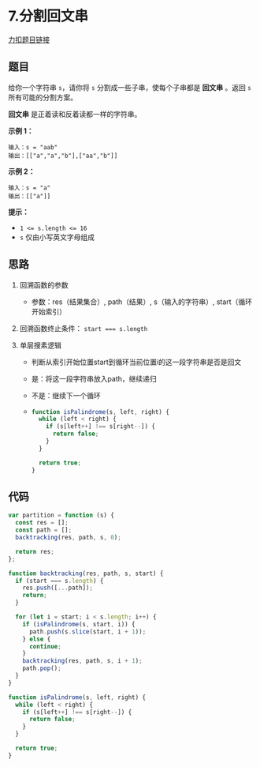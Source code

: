 # 7.分割回文串

[力扣题目链接](https://leetcode.cn/problems/palindrome-partitioning/)

## 题目

给你一个字符串 `s`，请你将 `s` 分割成一些子串，使每个子串都是 **回文串** 。返回 `s` 所有可能的分割方案。

**回文串** 是正着读和反着读都一样的字符串。

 

**示例 1：**

```
输入：s = "aab"
输出：[["a","a","b"],["aa","b"]]
```

**示例 2：**

```
输入：s = "a"
输出：[["a"]]
```

 

**提示：**

- `1 <= s.length <= 16`
- `s` 仅由小写英文字母组成

## 思路

1. 回溯函数的参数

   - 参数：res（结果集合）, path（结果）, s（输入的字符串）, start（循环开始索引）

2. 回溯函数终止条件： `start === s.length`

3. 单层搜素逻辑

   - 判断从索引开始位置start到循环当前位置i的这一段字符串是否是回文

   - 是：将这一段字符串放入path，继续递归

   - 不是：继续下一个循环

   - ~~~js
     function isPalindrome(s, left, right) {
       while (left < right) {
         if (s[left++] !== s[right--]) {
           return false;
         }
       }
     
       return true;
     }
     ~~~

## 代码

~~~js
var partition = function (s) {
  const res = [];
  const path = [];
  backtracking(res, path, s, 0);

  return res;
};

function backtracking(res, path, s, start) {
  if (start === s.length) {
    res.push([...path]);
    return;
  }

  for (let i = start; i < s.length; i++) {
    if (isPalindrome(s, start, i)) {
      path.push(s.slice(start, i + 1));
    } else {
      continue;
    }
    backtracking(res, path, s, i + 1);
    path.pop();
  }
}

function isPalindrome(s, left, right) {
  while (left < right) {
    if (s[left++] !== s[right--]) {
      return false;
    }
  }

  return true;
}
~~~


